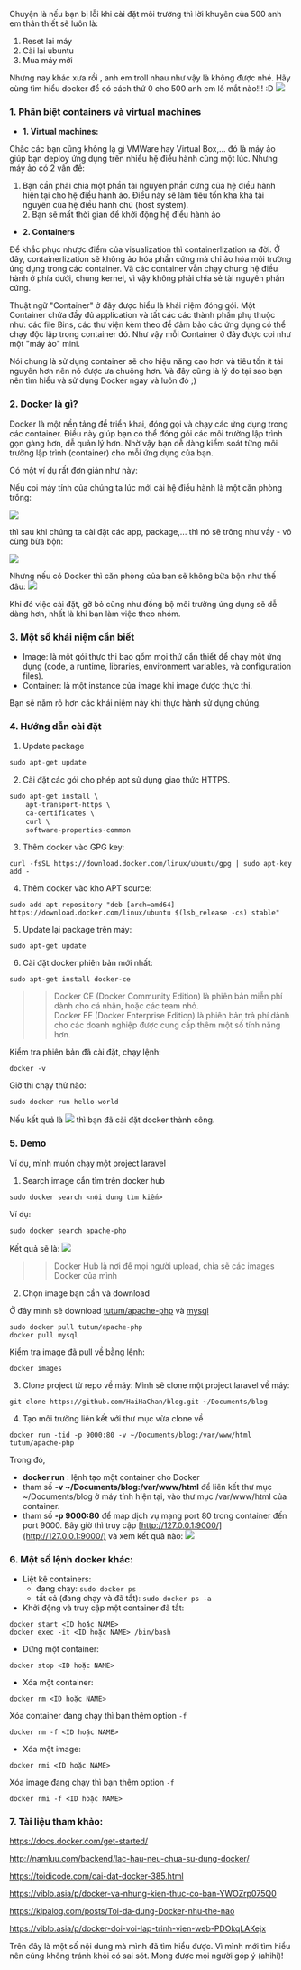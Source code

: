 Chuyện là nếu bạn bị lỗi khi cài đặt môi trường thì lời khuyên của 500 anh em thân thiết sẽ luôn là:
1. Reset lại máy
2. Cài lại ubuntu
3. Mua máy mới

Nhưng nay khác xưa rồi , anh em troll nhau như vậy là không được nhé. Hãy cùng tìm hiểu docker để có cách thứ 0 cho 500 anh em lố mắt nào!!! :D
![](https://images.viblo.asia/f9e95ae1-9d3a-435f-9e65-39c26f333d28.png)
### 1. Phân biệt containers và virtual machines
* **1. Virtual machines:**

Chắc các bạn cũng không lạ gì VMWare hay Virtual Box,... đó là máy ảo giúp bạn deploy ứng dụng trên nhiều hệ điều hành cùng một lúc. Nhưng máy ảo có 2 vấn đề:
   1. Bạn cần phải chia một phần tài nguyên phần cứng của hệ điều hành hiện tại cho hệ điều hành ảo. Điều này sẽ làm tiêu tốn kha khá tài nguyên của hệ điều hành chủ (host system).  
    2. Bạn sẽ mất thời gian để khởi động hệ điều hành ảo
* **2. Containers**

Để khắc phục nhược điểm của visualization thì containerlization ra đời. Ở đây, containerlization sẽ không ảo hóa phần cứng mà chỉ ảo hóa môi trường ứng dụng trong các container. Và các container vẫn chạy chung hệ điều hành ở phía dưới, chung kernel, vì vậy không phải chia sẻ tài nguyên phần cứng.

Thuật ngữ "Container" ở đây được hiểu là khái niệm đóng gói. Một Container chứa đầy đủ application và tất các các thành phần phụ thuộc như: các file Bins, các thư viện kèm theo để đảm bảo các ứng dụng có thể chạy độc lập trong container đó. Như vậy mỗi Container ở đây được coi như một "máy ảo" mini.

Nói chung là sử dụng container sẽ cho hiệu năng cao hơn và tiêu tốn ít tài nguyên hơn nên nó được ưa chuộng hơn. Và đây cũng là lý do tại sao bạn nên tìm hiểu và sử dụng Docker ngay và luôn đó ;)

### 2. Docker là gì?
Docker là một nền tảng để triển khai, đóng gọi và chạy các ứng dụng trong các container.
Điều này giúp bạn có thể đóng gói các môi trường lập trình gọn gàng hơn, dễ quản lý hơn. Nhờ vậy bạn dễ dàng kiểm soát từng môi trường lập trình (container) cho mỗi ứng dụng của bạn.

Có một ví dụ rất đơn giản như này:

Nếu coi máy tính của chúng ta lúc mới cài hệ điều hành là một căn phòng trống:

![](https://images.viblo.asia/1eee70ce-1319-415a-8cc2-e8038b2038b5.jpg)

thì sau khi chúng ta cài đặt các app, package,... thì nó sẽ trông như vầy - vô cùng bừa bộn:

![](https://images.viblo.asia/22bd8eef-37d6-41b1-97fe-89098a61f640.jpg)

Nhưng nếu có Docker thì căn phòng của bạn sẽ không bừa bộn như thế đâu:
![](https://images.viblo.asia/094bda8d-9661-4a4c-b5c6-6d557919e3da.jpg)

Khi đó việc cài đặt, gỡ bỏ cũng như đồng bộ môi trường ứng dụng sẽ dễ dàng hơn, nhất là khi bạn làm việc theo nhóm.

### 3. Một số khái niệm cần biết
- Image: là một gói thực thi bao gồm mọi thứ cần thiết để chạy một ứng dụng (code, a runtime, libraries, environment variables, và configuration files).
- Container: là một instance của image khi image được thực thi.

Bạn sẽ nắm rõ hơn các khái niệm này khi thực hành sử dụng chúng.

### 4. Hướng dẫn cài đặt
1. Update package
```php
sudo apt-get update
```
2. Cài đặt các gói cho phép apt sử dụng giao thức HTTPS.
```php
sudo apt-get install \
    apt-transport-https \
    ca-certificates \
    curl \
    software-properties-common
```
3. Thêm docker vào GPG key:
```
curl -fsSL https://download.docker.com/linux/ubuntu/gpg | sudo apt-key add -
```
4. Thêm docker vào kho APT source:
```
sudo add-apt-repository "deb [arch=amd64] https://download.docker.com/linux/ubuntu $(lsb_release -cs) stable"
```
5. Update lại package trên máy:
```
sudo apt-get update
```
6. Cài đặt docker phiên bản mới nhất:
```
sudo apt-get install docker-ce
```
>> Docker CE (Docker Community Edition) là phiên bản miễn phí dành cho cá nhân, hoặc các team nhỏ. <br>
>> Docker EE (Docker Enterprise Edition) là phiên bản trả phí dành cho các doanh nghiệp được cung cấp thêm một số tính năng hơn. <br>

Kiểm tra phiên bản đã cài đặt, chạy lệnh:
```
docker -v
```
Giờ thì chạy thử nào:
```
sudo docker run hello-world
```
Nếu kết quả là
![](https://images.viblo.asia/ae6eac53-905f-4f0b-8cb0-986aa365a905.png)
thì bạn đã cài đặt docker thành công.
### 5. Demo
Ví dụ, mình muốn chạy một project laravel 
1. Search image cần tìm trên docker hub
```
sudo docker search <nội dung tìm kiếm>
```
Ví dụ:
```
sudo docker search apache-php
```
Kết quả sẽ là:
![](https://images.viblo.asia/a902d8c0-0251-4e6d-92d9-dac93161cb63.png)
>> Docker Hub là nơi để mọi người upload, chia sẽ các images Docker của mình
2. Chọn image bạn cần và download

Ở đây mình sẽ download [tutum/apache-php](https://hub.docker.com/r/tutum/apache-php/) và [mysql](https://hub.docker.com/_/mysql/)
```
sudo docker pull tutum/apache-php
docker pull mysql
```
Kiểm tra image đã pull về bằng lệnh:
```
docker images
```
3.  Clone project từ repo về máy:
Mình sẽ clone một project laravel về máy:
```
git clone https://github.com/HaiHaChan/blog.git ~/Documents/blog
```
4. Tạo môi trường liên kết với thư mục vừa clone về
```
docker run -tid -p 9000:80 -v ~/Documents/blog:/var/www/html tutum/apache-php
```
Trong đó, 
* **docker run** : lệnh tạo một container cho Docker
* tham số **-v  ~/Documents/blog:/var/www/html** để liên kết thư mục ~/Documents/blog ở máy tính hiện tại, vào thư mục /var/www/html của container.
* tham số **-p 9000:80** để map dịch vụ mạng port 80 trong container đến port 9000.
Bây giờ thì truy cập [http://127.0.0.1:9000/](http://127.0.0.1:9000/) và xem kết quả nào:
![](https://images.viblo.asia/a5d6fa31-8a0d-4a77-8d7c-cbe7151c1498.png)

### 6. Một số lệnh docker khác:
* Liệt kê containers:
    - đang chạy: `sudo docker ps`
    - tất cả (đang chạy và đã tắt): `sudo docker ps -a`
* Khởi động và truy cập một container đã tắt:
```
docker start <ID hoặc NAME>
docker exec -it <ID hoặc NAME> /bin/bash
```
* Dừng một container:
```
docker stop <ID hoặc NAME>
```
* Xóa một container:
```
docker rm <ID hoặc NAME>
```
Xóa container đang chạy thì bạn thêm option `-f`
```
docker rm -f <ID hoặc NAME>
```
* Xóa một image:
```
docker rmi <ID hoặc NAME>
```
Xóa image đang chạy thì bạn thêm option `-f`
```
docker rmi -f <ID hoặc NAME>
```
### 7. Tài liệu tham khảo:
https://docs.docker.com/get-started/

http://namluu.com/backend/lac-hau-neu-chua-su-dung-docker/

https://toidicode.com/cai-dat-docker-385.html

https://viblo.asia/p/docker-va-nhung-kien-thuc-co-ban-YWOZrp075Q0

https://kipalog.com/posts/Toi-da-dung-Docker-nhu-the-nao

https://viblo.asia/p/docker-doi-voi-lap-trinh-vien-web-PDOkqLAKejx

Trên đây là một số nội dung mà mình đã tìm hiểu được. Vì mình mới tìm hiểu nên cũng không tránh khỏi có sai sót. Mong được mọi người góp ý (ahihi)!